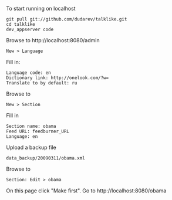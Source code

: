 To start running on localhost

    git pull git://github.com/dudarev/talklike.git
    cd talklike
    dev_appserver code

Browse to http://localhost:8080/admin

    New > Language 

Fill in:

    Language code: en
    Dictionary link: http://onelook.com/?w=
    Translate to by default: ru

Browse to

    New > Section

Fill in

    Section name: obama
    Feed URL: feedburner_URL
    Language: en

Upload a backup file 

    data_backup/20090311/obama.xml

Browse to 
    
    Section: Edit > obama

On this page click "Make first".
Go to http://localhost:8080/obama
